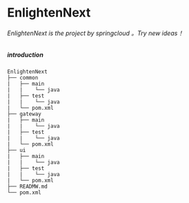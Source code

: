 EnlightenNext
===
###### EnlightenNext is the project by springcloud 。Try new ideas！

##### introduction
```
EnlightenNext
├── common
|   ├── main
|   |    └── java
|   ├── test
|   |    └── java
|   └── pom.xml
├── gateway
|   ├── main
|   |    └── java
|   ├── test
|   |    └── java
|   └── pom.xml
├── ui
|   ├── main
|   |    └── java
|   ├── test
|   |    └── java
|   └── pom.xml
├── READMW.md
└── pom.xml
 ```
